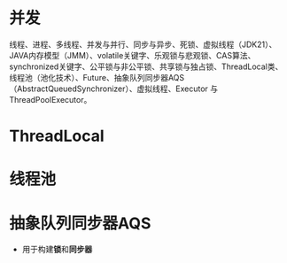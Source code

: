 # 并发

线程、进程、多线程、并发与并行、同步与异步、死锁、虚拟线程（JDK21）、JAVA内存模型（JMM）、volatile关键字、乐观锁与悲观锁、CAS算法、synchronized关键字、公平锁与非公平锁、共享锁与独占锁、ThreadLocal类、线程池（池化技术）、Future、抽象队列同步器AQS（AbstractQueuedSynchronizer）、虚拟线程、Executor 与 ThreadPoolExecutor。

# ThreadLocal



# 线程池



# 抽象队列同步器AQS

- 用于构建**锁**和**同步器**



